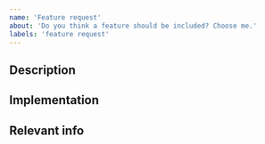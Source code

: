 ```yaml
---
name: 'Feature request'
about: 'Do you think a feature should be included? Choose me.'
labels: 'feature request'
---
```


<!--
This is a comment, which will not show up in your feature request, so you don't need to remove it.
Write all your text below the comments or delete them if you want.
-->

## Description

<!-- Describe what feature you want included in Archer below. -->

## Implementation

<!-- How do you think this feature should be implemented.
Describe in as much detail as possible below. -->

## Relevant info

<!-- Links to websites that are relevant to this feature request,
such as other Github/Gitlab/... repos or websites mentioning the feature or its implementation. -->